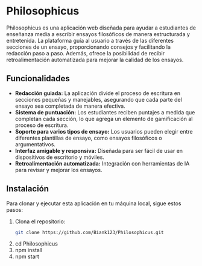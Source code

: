 # Philosophicus

Philosophicus es una aplicación web diseñada para ayudar a estudiantes de enseñanza media a escribir ensayos filosóficos de manera estructurada y entretenida. La plataforma guía al usuario a través de las diferentes secciones de un ensayo, proporcionando consejos y facilitando la redacción paso a paso. Además, ofrece la posibilidad de recibir retroalimentación automatizada para mejorar la calidad de los ensayos.

## Funcionalidades

- **Redacción guiada:** La aplicación divide el proceso de escritura en secciones pequeñas y manejables, asegurando que cada parte del ensayo sea completada de manera efectiva.
- **Sistema de puntuación:** Los estudiantes reciben puntajes a medida que completan cada sección, lo que agrega un elemento de gamificación al proceso de escritura.
- **Soporte para varios tipos de ensayo:** Los usuarios pueden elegir entre diferentes plantillas de ensayo, como ensayos filosóficos o argumentativos.
- **Interfaz amigable y responsiva:** Diseñada para ser fácil de usar en dispositivos de escritorio y móviles.
- **Retroalimentación automatizada:** Integración con herramientas de IA para revisar y mejorar los ensayos.

## Instalación

Para clonar y ejecutar esta aplicación en tu máquina local, sigue estos pasos:

1. Clona el repositorio:
   ```bash
   git clone https://github.com/Biank123/Philosophicus.git
2. cd Philosophicus
3. npm install
4. npm start
